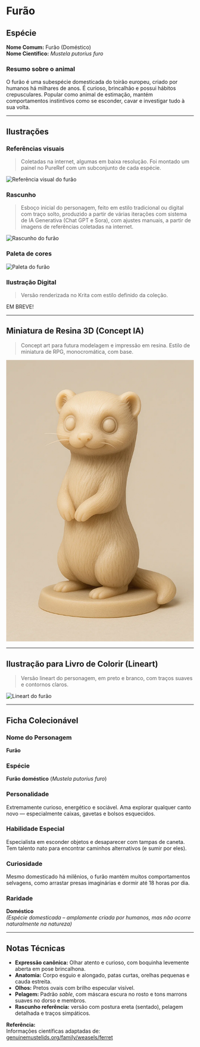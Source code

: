 # Furão

## Espécie
**Nome Comum:** Furão (Doméstico)  
**Nome Científico:** *Mustela putorius furo*

### Resumo sobre o animal
O furão é uma subespécie domesticada do toirão europeu, criado por humanos há milhares de anos. É curioso, brincalhão e possui hábitos crepusculares. Popular como animal de estimação, mantém comportamentos instintivos como se esconder, cavar e investigar tudo à sua volta.

---

## Ilustrações

### Referências visuais
> Coletadas na internet, algumas em baixa resolução. Foi montado um painel no PureRef com um subconjunto de cada espécie.

![Referência visual do furão](imagens/ferret-referencias.png)

### Rascunho
> Esboço inicial do personagem, feito em estilo tradicional ou digital com traço solto, produzido a partir de várias iterações com sistema de IA Generativa (Chat GPT e Sora), com ajustes manuais, a partir de imagens de referências coletadas na internet.

![Rascunho do furão](imagens/ferret-rascunho.png)

### Paleta de cores

![Paleta do furão](imagens/ferret-paleta.png)

### Ilustração Digital
> Versão renderizada no Krita com estilo definido da coleção.

EM BREVE!

---

## Miniatura de Resina 3D (Concept IA)
> Concept art para futura modelagem e impressão em resina. Estilo de miniatura de RPG, monocromática, com base.

![Miniatura 3D do furão](image-15.png)


---

## Ilustração para Livro de Colorir (Lineart)
> Versão lineart do personagem, em preto e branco, com traços suaves e contornos claros.

![Lineart do furão](imagens/ferret-lineart.png)

---

## Ficha Colecionável

### Nome do Personagem
**Furão**

### Espécie
**Furão doméstico** (*Mustela putorius furo*)

### Personalidade
Extremamente curioso, energético e sociável. Ama explorar qualquer canto novo — especialmente caixas, gavetas e bolsos esquecidos.

### Habilidade Especial
Especialista em esconder objetos e desaparecer com tampas de caneta. Tem talento nato para encontrar caminhos alternativos (e sumir por eles).

### Curiosidade
Mesmo domesticado há milênios, o furão mantém muitos comportamentos selvagens, como arrastar presas imaginárias e dormir até 18 horas por dia.

### Raridade
**Doméstico**  
_(Espécie domesticada – amplamente criada por humanos, mas não ocorre naturalmente na natureza)_

---

## Notas Técnicas

- **Expressão canônica:** Olhar atento e curioso, com boquinha levemente aberta em pose brincalhona.
- **Anatomia:** Corpo esguio e alongado, patas curtas, orelhas pequenas e cauda estreita.
- **Olhos:** Pretos ovais com brilho especular visível.
- **Pelagem:** Padrão *sable*, com máscara escura no rosto e tons marrons suaves no dorso e membros.
- **Rascunho referência:** versão com postura ereta (sentado), pelagem detalhada e traços simpáticos.

**Referência:**  
Informações científicas adaptadas de: [genuinemustelids.org/family/weasels/ferret](https://www.genuinemustelids.org/family/weasels/ferret/)

